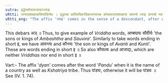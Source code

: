 ```yaml
---
sutra: वृद्धेत्कोसलाजादाञ्ञ्यङ्
vRtti: जनपदशब्दात्क्षत्त्रियादित्येव । वृद्धाच्च प्रातिपदिकादिकारान्ताच्च कोसलाजादशब्दायां चापत्ये ञ्यङ् प्रत्ययो भवति ॥
vRtti_eng: "The affix 'ञ्यङ्' comes in the sense of a descendant, after a word having a _Vriddhi_ in the first syllable, and after a word ending in short इ, and after the words '_Kosala_' and '_Ajada_', when they are the names of countries and _Kshatriyas_."
---
```

This debars अञ् ॥ Thus, to give example of _Vriddha_ words, आम्बष्ठ्यः सौवीर्यः 'the sons or kings of _Ambashtha_ and _Sauvira_'. Similarly to take words ending in short इ, we have आवन्त्यः and कौन्त्यः 'the son or kings of _Avanti_ and _Kunti_'. These are words ending in short इ ॥ So also कौसल्यः and आजाद्यः, which are neither _Vriddhas_ nor end in short इ ॥

Vart:- The affix '_dyan_' comes after the word '_Pandu_' when it is the name of a country as well as  _Kshatriya_ tribe. Thus पांड्यः, otherwise it will be पांडवः ॥ See (IV. 1. 74).
